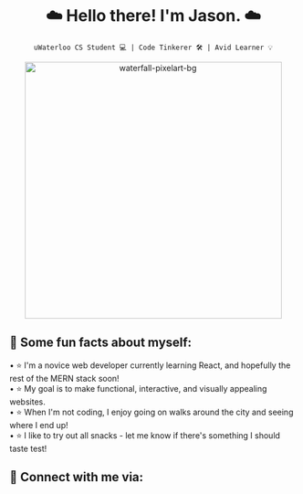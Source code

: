 <h1 align="center"> ☁️ Hello there! I'm Jason. ☁️ </h1>
 
<div align="center">
 
`uWaterloo CS Student 💻 | Code Tinkerer 🛠 | Avid Learner 💡`

<img src="https://user-images.githubusercontent.com/81478886/211448155-a8c4c20a-e50c-4125-9d46-82bdc8d6fd9a.jpg"
     alt="waterfall-pixelart-bg"
     width="450px"/>

<h2 align="left"> <b> 🤖 Some fun facts about myself:</b> </h2>

<p align="left">
• ⭐️ I'm a novice web developer currently learning React, and hopefully the rest of the MERN stack soon! <br>
• ⭐️ My goal is to make functional, interactive, and visually appealing websites. <br>
• ⭐️ When I'm not coding, I enjoy going on walks around the city and seeing where I end up! <br>
• ⭐️ I like to try out all snacks - let me know if there's something I should taste test! <br>
 </p>
 
<h2 align="left"> <b> 💬 Connect with me via:</b> </h2>
